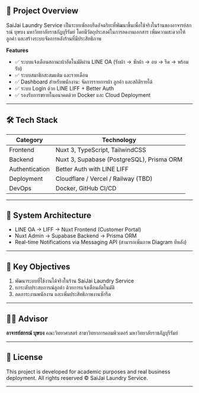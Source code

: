 ## 🎯 Project Overview

SaiJai Laundry Service เป็นระบบซักอบรีดอัจฉริยะที่พัฒนาขึ้นเพื่อใช้จริงในร้านของอาจารย์สกรณ์ บุษบง มหาวิทยาลัยราชภัฏบุรีรัมย์ โดยมีวัตถุประสงค์ในการลดงานเอกสาร เพิ่มความสะดวกให้ลูกค้า และสร้างระบบจัดการหลังร้านที่มีประสิทธิภาพ

**Features**

* ✅ ระบบแจ้งเตือนสถานะผ้าอัตโนมัติผ่าน LINE OA (รับผ้า → ซักผ้า → อบ → รีด → พร้อมรับ)
* ✅ ระบบสมาชิกสะสมแต้ม และรายเดือน
* ✅ Dashboard สำหรับพนักงาน: จัดการรายการผ้า ลูกค้า และสถิติรายได้
* ✅ ระบบ Login ด้วย LINE LIFF + Better Auth
* ✅ รองรับการขยายในอนาคตด้วย Docker และ Cloud Deployment

---

## 🛠 Tech Stack

| Category       | Technology                                  |
| -------------- | ------------------------------------------- |
| Frontend       | Nuxt 3, TypeScript, TailwindCSS             |
| Backend        | Nuxt 3, Supabase (PostgreSQL), Prisma ORM   |
| Authentication | Better Auth with LINE LIFF                  |
| Deployment     | Cloudflare / Vercel / Railway (TBD)         |
| DevOps         | Docker, GitHub CI/CD                        |

---

## 📌 System Architecture

* LINE OA → LIFF → Nuxt Frontend (Customer Portal)
* Nuxt Admin → Supabase Backend → Prisma ORM
* Real-time Notifications via Messaging API
  (สามารถเพิ่มภาพ Diagram ทีหลัง)

---

## 🚀 Key Objectives

1. พัฒนาระบบที่ใช้งานได้จริงในร้าน SaiJai Laundry Service
2. ยกระดับประสบการณ์ลูกค้า ด้วยการแจ้งเตือนอัตโนมัติ
3. ลดภาระงานพนักงาน และเพิ่มประสิทธิภาพงานซักรีด

---

## 👨‍🏫 Advisor

**อาจารย์สกรณ์ บุษบง**
คณะวิทยาศาสตร์ สาขาวิทยาการคอมพิวเตอร์
มหาวิทยาลัยราชภัฏบุรีรัมย์

---

## 📄 License

This project is developed for academic purposes and real business deployment. All rights reserved © SaiJai Laundry Service.

---

